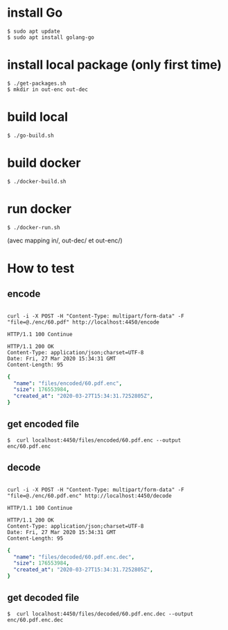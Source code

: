 # install Go

```
$ sudo apt update
$ sudo apt install golang-go
```

# install local package (only first time)

```
$ ./get-packages.sh
$ mkdir in out-enc out-dec
```

# build local

```
$ ./go-build.sh
```

# build docker

```
$ ./docker-build.sh
```

# run docker

```
$ ./docker-run.sh
```

(avec mapping in/, out-dec/ et out-enc/)

# How to test

## encode

```

curl -i -X POST -H "Content-Type: multipart/form-data" -F "file=@./enc/60.pdf" http://localhost:4450/encode

HTTP/1.1 100 Continue

HTTP/1.1 200 OK
Content-Type: application/json;charset=UTF-8
Date: Fri, 27 Mar 2020 15:34:31 GMT
Content-Length: 95

```

```yaml
{
  "name": "files/encoded/60.pdf.enc",
  "size": 176553984,
  "created_at": "2020-03-27T15:34:31.7252805Z",
}
```

## get encoded file

```
$  curl localhost:4450/files/encoded/60.pdf.enc --output enc/60.pdf.enc
```

## decode

```

curl -i -X POST -H "Content-Type: multipart/form-data" -F "file=@./enc/60.pdf.enc" http://localhost:4450/decode

HTTP/1.1 100 Continue

HTTP/1.1 200 OK
Content-Type: application/json;charset=UTF-8
Date: Fri, 27 Mar 2020 15:34:31 GMT
Content-Length: 95
```

```yaml
{
  "name": "files/decoded/60.pdf.enc.dec",
  "size": 176553984,
  "created_at": "2020-03-27T15:34:31.7252805Z",
}
```

## get decoded file

```
$  curl localhost:4450/files/decoded/60.pdf.enc.dec --output enc/60.pdf.enc.dec
```

